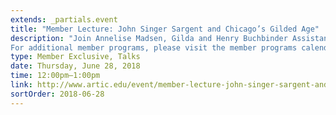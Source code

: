 ```yaml
---
extends: _partials.event
title: "Member Lecture: John Singer Sargent and Chicago’s Gilded Age"
description: "Join Annelise Madsen, Gilda and Henry Buchbinder Assistant Curator of American Art, as she examines the breadth of Sargent's artistic accomplishment and his connections to Chicago presented in John Singer Sargent and Chicago’s Gilded Age. 
For additional member programs, please visit the member programs calendar."
type: Member Exclusive, Talks
date: Thursday, June 28, 2018
time: 12:00pm–1:00pm
link: http://www.artic.edu/event/member-lecture-john-singer-sargent-and-chicago-s-gilded-age
sortOrder: 2018-06-28
---
```

